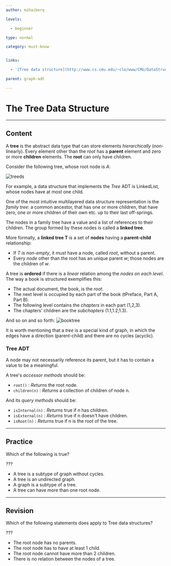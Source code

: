 ```yaml
---
author: mihaiberq

levels:

  - beginner

type: normal

category: must-know


links:

  - '[Tree data structure](http://www.cs.cmu.edu/~clo/www/CMU/DataStructures/Lessons/lesson4_1.htm){website}'

parent: graph-adt

---
```


# The Tree Data Structure

---
## Content

A **tree** is the abstract data type that can store elements *hierarchically* (non-linearly). Every element other than the *root* has a **parent** element and zero or more **children** elements. The **root** can only have children.

Consider the following tree, whose root node is *A*:

![treeds](%3Csvg%20width%3D%22100%25%22%20height%3D%22auto%22%20viewBox%3D%220%200%20700%20300%22%20xmlns%3D%22http%3A%2F%2Fwww.w3.org%2F2000%2Fsvg%22%3E%3Ctitle%3EArtboard%3C%2Ftitle%3E%3Cg%20fill%3D%22none%22%20fill-rule%3D%22evenodd%22%3E%3Cpath%20d%3D%22M350%20106c24.852814%200%2045-20.1471863%2045-45%200-8.7148278-2.477313-16.851048-6.766144-23.7428654C380.291865%2024.4949718%20366.137986%2016%20350%2016c-24.852814%200-45%2020.1471863-45%2045s20.147186%2045%2045%2045z%22%20stroke%3D%22currentColor%22%20stroke-width%3D%222%22%20fill%3D%22%23FFF%22%2F%3E%3Ctext%20font-family%3D%22RobotoMono-Light%2C%20Roboto%20Mono%22%20font-size%3D%2250%22%20font-weight%3D%22300%22%20letter-spacing%3D%22-3.75%22%20fill%3D%22currentColor%22%3E%3Ctspan%20x%3D%22336.872559%22%20y%3D%2280%22%3EA%3C%2Ftspan%3E%3C%2Ftext%3E%3Cpath%20d%3D%22M220%20196c24.852814%200%2045-20.147186%2045-45%200-8.714828-2.477313-16.851048-6.766144-23.742865C250.291865%20114.494972%20236.137986%20106%20220%20106c-24.852814%200-45%2020.147186-45%2045s20.147186%2045%2045%2045z%22%20stroke%3D%22currentColor%22%20stroke-width%3D%222%22%20fill%3D%22%23FFF%22%2F%3E%3Ctext%20font-family%3D%22RobotoMono-Light%2C%20Roboto%20Mono%22%20font-size%3D%2250%22%20font-weight%3D%22300%22%20letter-spacing%3D%22-3.75%22%20fill%3D%22currentColor%22%3E%3Ctspan%20x%3D%22206.872559%22%20y%3D%22170%22%3EE%3C%2Ftspan%3E%3C%2Ftext%3E%3Cpath%20d%3D%22M90%20286c24.852814%200%2045-20.147186%2045-45%200-8.714828-2.477313-16.851048-6.766144-23.742865C120.291865%20204.494972%20106.137986%20196%2090%20196c-24.8528137%200-45%2020.147186-45%2045s20.1471863%2045%2045%2045z%22%20stroke%3D%22currentColor%22%20stroke-width%3D%222%22%20fill%3D%22%23FFF%22%2F%3E%3Ctext%20font-family%3D%22RobotoMono-Light%2C%20Roboto%20Mono%22%20font-size%3D%2250%22%20font-weight%3D%22300%22%20letter-spacing%3D%22-3.75%22%20fill%3D%22currentColor%22%3E%3Ctspan%20x%3D%2276.8725586%22%20y%3D%22260%22%3EC%3C%2Ftspan%3E%3C%2Ftext%3E%3Cpath%20d%3D%22M350%20286c24.852814%200%2045-20.147186%2045-45%200-8.714828-2.477313-16.851048-6.766144-23.742865C380.291865%20204.494972%20366.137986%20196%20350%20196c-24.852814%200-45%2020.147186-45%2045s20.147186%2045%2045%2045z%22%20stroke%3D%22currentColor%22%20stroke-width%3D%222%22%20fill%3D%22%23FFF%22%2F%3E%3Ctext%20font-family%3D%22RobotoMono-Light%2C%20Roboto%20Mono%22%20font-size%3D%2250%22%20font-weight%3D%22300%22%20letter-spacing%3D%22-3.75%22%20fill%3D%22currentColor%22%3E%3Ctspan%20x%3D%22336.872559%22%20y%3D%22260%22%3EF%3C%2Ftspan%3E%3C%2Ftext%3E%3Cpath%20d%3D%22M480%20196c24.852814%200%2045-20.147186%2045-45%200-8.714828-2.477313-16.851048-6.766144-23.742865C510.291865%20114.494972%20496.137986%20106%20480%20106c-24.852814%200-45%2020.147186-45%2045s20.147186%2045%2045%2045z%22%20stroke%3D%22currentColor%22%20stroke-width%3D%222%22%20fill%3D%22%23FFF%22%2F%3E%3Ctext%20font-family%3D%22RobotoMono-Light%2C%20Roboto%20Mono%22%20font-size%3D%2250%22%20font-weight%3D%22300%22%20letter-spacing%3D%22-3.75%22%20fill%3D%22currentColor%22%3E%3Ctspan%20x%3D%22466.872559%22%20y%3D%22170%22%3EB%3C%2Ftspan%3E%3C%2Ftext%3E%3Cpath%20d%3D%22M310.5%2083.5l-54%2040m-74%2054l-54%2040M308%20225l-50-48m185-53l-50-45%22%20stroke%3D%22currentColor%22%20stroke-width%3D%222%22%20stroke-linecap%3D%22square%22%2F%3E%3C%2Fg%3E%3C%2Fsvg%3E)

For example, a data structure that implements the *Tree* ADT is LinkedList, whose nodes have at most one child.

One of the most intuitive multilayered data structure representation is the *family tree*: a common ancestor, that has one or more children, that have zero, one or more children of their own etc. up to their last off-springs.

The nodes in a family tree have a value and a list of references to their children. The group formed by these nodes is called a **linked tree**.

More formally, a **linked tree T** is a set of **nodes** having a **parent-child** relationship:
- If *T is non-empty*, it must have a node, called *root*, without a parent.
- Every *node* other than the root has an unique parent *w*; those nodes are the children of *w*.

A tree is **ordered** if there is a *linear* relation among the *nodes on each level*. The way a book is structured exemplifies this:
- The actual document, the book, is the *root*.
- The next level is occupied by each part of the book (tPreface, Part A, Part B).
- The following level contains the *chapters* in each part (1,2,3).
- The chapters' children are the *subchapters* (1.1,1.2,1.3).

And so on and so forth:
![booktree](%3Csvg%20width%3D%22100%25%22%20height%3D%22auto%22%20viewBox%3D%220%200%20700%20300%22%20xmlns%3D%22http%3A%2F%2Fwww.w3.org%2F2000%2Fsvg%22%3E%3Ctitle%3EArtboard%3C%2Ftitle%3E%3Cg%20fill%3D%22none%22%20fill-rule%3D%22evenodd%22%3E%3Ccircle%20stroke%3D%22currentColor%22%20stroke-width%3D%222%22%20fill%3D%22%23FFF%22%20cx%3D%22350%22%20cy%3D%2251%22%20r%3D%2235%22%2F%3E%3Ccircle%20stroke%3D%22currentColor%22%20stroke-width%3D%222%22%20fill%3D%22%23FFF%22%20cx%3D%22500%22%20cy%3D%22136%22%20r%3D%2235%22%2F%3E%3Ctext%20font-family%3D%22RobotoMono-Light%2C%20Roboto%20Mono%22%20font-size%3D%2225%22%20font-weight%3D%22300%22%20fill%3D%22currentColor%22%3E%3Ctspan%20x%3D%22319.995117%22%20y%3D%2258%22%3EBook%3C%2Ftspan%3E%3C%2Ftext%3E%3Ccircle%20stroke%3D%22currentColor%22%20stroke-width%3D%222%22%20fill%3D%22%23FFF%22%20cx%3D%22200%22%20cy%3D%22136%22%20r%3D%2235%22%2F%3E%3Ccircle%20stroke%3D%22currentColor%22%20stroke-width%3D%222%22%20fill%3D%22%23FFF%22%20cx%3D%22350%22%20cy%3D%22136%22%20r%3D%2235%22%2F%3E%3Ctext%20font-family%3D%22RobotoMono-Light%2C%20Roboto%20Mono%22%20font-size%3D%2224%22%20font-weight%3D%22300%22%20fill%3D%22currentColor%22%3E%3Ctspan%20x%3D%22322%22%20y%3D%22136%22%3EPart%3C%2Ftspan%3E%20%3Ctspan%20x%3D%22343%22%20y%3D%22161%22%3EB%3C%2Ftspan%3E%3C%2Ftext%3E%3Ccircle%20stroke%3D%22currentColor%22%20stroke-width%3D%222%22%20fill%3D%22%23FFF%22%20cx%3D%22390%22%20cy%3D%22221%22%20r%3D%2235%22%2F%3E%3Ctext%20font-family%3D%22RobotoMono-Light%2C%20Roboto%20Mono%22%20font-size%3D%2225%22%20font-weight%3D%22300%22%20fill%3D%22currentColor%22%3E%3Ctspan%20x%3D%22359.995117%22%20y%3D%22231%22%3ECh.1%3C%2Ftspan%3E%3C%2Ftext%3E%3Ctext%20font-family%3D%22RobotoMono-Light%2C%20Roboto%20Mono%22%20font-size%3D%2224%22%20font-weight%3D%22300%22%20fill%3D%22currentColor%22%3E%3Ctspan%20x%3D%22172%22%20y%3D%22136%22%3EPart%3C%2Ftspan%3E%20%3Ctspan%20x%3D%22193%22%20y%3D%22161%22%3EA%3C%2Ftspan%3E%3C%2Ftext%3E%3Ccircle%20stroke%3D%22currentColor%22%20stroke-width%3D%222%22%20fill%3D%22%23FFF%22%20cx%3D%22200%22%20cy%3D%22221%22%20r%3D%2235%22%2F%3E%3Ctext%20font-family%3D%22RobotoMono-Light%2C%20Roboto%20Mono%22%20font-size%3D%2225%22%20font-weight%3D%22300%22%20fill%3D%22currentColor%22%3E%3Ctspan%20x%3D%22169.995117%22%20y%3D%22231%22%3ECh.2%3C%2Ftspan%3E%3C%2Ftext%3E%3Ccircle%20stroke%3D%22currentColor%22%20stroke-width%3D%222%22%20fill%3D%22%23FFF%22%20cx%3D%22295%22%20cy%3D%22221%22%20r%3D%2235%22%2F%3E%3Ctext%20font-family%3D%22RobotoMono-Light%2C%20Roboto%20Mono%22%20font-size%3D%2225%22%20font-weight%3D%22300%22%20fill%3D%22currentColor%22%3E%3Ctspan%20x%3D%22264.995117%22%20y%3D%22231%22%3ECh.3%3C%2Ftspan%3E%3C%2Ftext%3E%3Ccircle%20stroke%3D%22currentColor%22%20stroke-width%3D%222%22%20fill%3D%22%23FFF%22%20cx%3D%22105%22%20cy%3D%22221%22%20r%3D%2235%22%2F%3E%3Ctext%20font-family%3D%22RobotoMono-Light%2C%20Roboto%20Mono%22%20font-size%3D%2225%22%20font-weight%3D%22300%22%20fill%3D%22currentColor%22%3E%3Ctspan%20x%3D%2274.9951172%22%20y%3D%22231%22%3ECh.1%3C%2Ftspan%3E%3C%2Ftext%3E%3Ctext%20font-family%3D%22RobotoMono-Light%2C%20Roboto%20Mono%22%20font-size%3D%2224%22%20font-weight%3D%22300%22%20fill%3D%22currentColor%22%3E%3Ctspan%20x%3D%22472%22%20y%3D%22136%22%3EPart%3C%2Ftspan%3E%20%3Ctspan%20x%3D%22493%22%20y%3D%22161%22%3EC%3C%2Ftspan%3E%3C%2Ftext%3E%3Ccircle%20stroke%3D%22currentColor%22%20stroke-width%3D%222%22%20fill%3D%22%23FFF%22%20cx%3D%22500%22%20cy%3D%22221%22%20r%3D%2235%22%2F%3E%3Ctext%20font-family%3D%22RobotoMono-Light%2C%20Roboto%20Mono%22%20font-size%3D%2225%22%20font-weight%3D%22300%22%20fill%3D%22currentColor%22%3E%3Ctspan%20x%3D%22469.995117%22%20y%3D%22231%22%3ECh.1%3C%2Ftspan%3E%3C%2Ftext%3E%3Ccircle%20stroke%3D%22currentColor%22%20stroke-width%3D%222%22%20fill%3D%22%23FFF%22%20cx%3D%22595%22%20cy%3D%22221%22%20r%3D%2235%22%2F%3E%3Ctext%20font-family%3D%22RobotoMono-Light%2C%20Roboto%20Mono%22%20font-size%3D%2225%22%20font-weight%3D%22300%22%20fill%3D%22currentColor%22%3E%3Ctspan%20x%3D%22564.995117%22%20y%3D%22231%22%3ECh.2%3C%2Ftspan%3E%3C%2Ftext%3E%3Cpath%20d%3D%22M319.5%2069.5l-91.62647%2044.817295M174%20160l-45%2036m98-38l43%2038m80-25l21%2020m11-122l86.450719%2050.262046M350%2086v15m-151%2070v15m300-15v15m26-26l46%2034%22%20stroke%3D%22currentColor%22%20stroke-width%3D%222%22%20stroke-linecap%3D%22square%22%2F%3E%3C%2Fg%3E%3C%2Fsvg%3E)

It is worth mentioning that a *tree* is a special kind of graph, in which the edges have a direction (parent-child) and there are no cycles (acyclic).


### Tree ADT

A node may not necessarily reference its parent, but it has to contain a value to be a meaningful.

A tree's *accessor methods* should be:
- `root()` : *Returns* the root node.
- `children(n)` : *Returns* a collection of children of node n.

And its *query methods* should be:
- `isInternal(n)` : *Returns* true if n has children.
- `isExternal(n)` : *Returns* true if n doesn't have children.
- `isRoot(n)` : *Returns* true if n is the root of the tree.

---
## Practice

Which of the following is true?

???

* A tree is a subtype of graph without cycles.
* A tree is an undirected graph.
* A graph is a subtype of a tree.
* A tree can have more than one root node.

---
## Revision

Which of the following statements does apply to Tree data structures?

???

* The root node has no parents.
* The root node has to have at least 1 child.
* The root node cannot have more than 2 children.
* There is no relation between the nodes of a tree.

